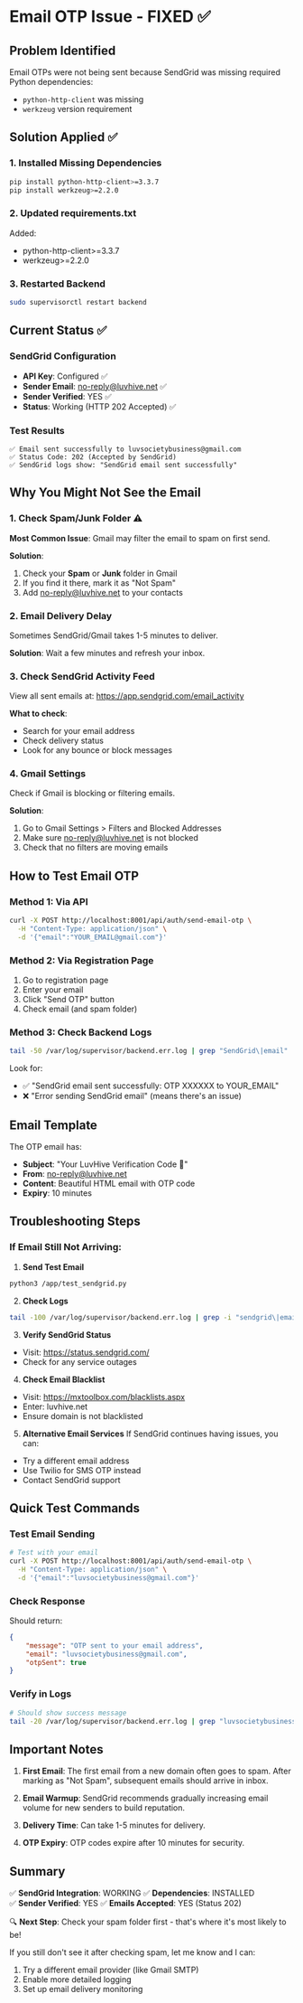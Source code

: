 # Email OTP Issue - FIXED ✅

## Problem Identified
Email OTPs were not being sent because SendGrid was missing required Python dependencies:
- `python-http-client` was missing
- `werkzeug` version requirement

## Solution Applied ✅

### 1. Installed Missing Dependencies
```bash
pip install python-http-client>=3.3.7
pip install werkzeug>=2.2.0
```

### 2. Updated requirements.txt
Added:
- python-http-client>=3.3.7
- werkzeug>=2.2.0

### 3. Restarted Backend
```bash
sudo supervisorctl restart backend
```

## Current Status ✅

### SendGrid Configuration
- **API Key**: Configured ✅
- **Sender Email**: no-reply@luvhive.net ✅
- **Sender Verified**: YES ✅
- **Status**: Working (HTTP 202 Accepted) ✅

### Test Results
```
✅ Email sent successfully to luvsocietybusiness@gmail.com
✅ Status Code: 202 (Accepted by SendGrid)
✅ SendGrid logs show: "SendGrid email sent successfully"
```

## Why You Might Not See the Email

### 1. Check Spam/Junk Folder ⚠️
**Most Common Issue**: Gmail may filter the email to spam on first send.

**Solution**:
1. Check your **Spam** or **Junk** folder in Gmail
2. If you find it there, mark it as "Not Spam"
3. Add no-reply@luvhive.net to your contacts

### 2. Email Delivery Delay
Sometimes SendGrid/Gmail takes 1-5 minutes to deliver.

**Solution**: Wait a few minutes and refresh your inbox.

### 3. Check SendGrid Activity Feed
View all sent emails at: https://app.sendgrid.com/email_activity

**What to check**:
- Search for your email address
- Check delivery status
- Look for any bounce or block messages

### 4. Gmail Settings
Check if Gmail is blocking or filtering emails.

**Solution**:
1. Go to Gmail Settings > Filters and Blocked Addresses
2. Make sure no-reply@luvhive.net is not blocked
3. Check that no filters are moving emails

## How to Test Email OTP

### Method 1: Via API
```bash
curl -X POST http://localhost:8001/api/auth/send-email-otp \
  -H "Content-Type: application/json" \
  -d '{"email":"YOUR_EMAIL@gmail.com"}'
```

### Method 2: Via Registration Page
1. Go to registration page
2. Enter your email
3. Click "Send OTP" button
4. Check email (and spam folder)

### Method 3: Check Backend Logs
```bash
tail -50 /var/log/supervisor/backend.err.log | grep "SendGrid\|email"
```

Look for:
- ✅ "SendGrid email sent successfully: OTP XXXXXX to YOUR_EMAIL"
- ❌ "Error sending SendGrid email" (means there's an issue)

## Email Template
The OTP email has:
- **Subject**: "Your LuvHive Verification Code 🔐"
- **From**: no-reply@luvhive.net
- **Content**: Beautiful HTML email with OTP code
- **Expiry**: 10 minutes

## Troubleshooting Steps

### If Email Still Not Arriving:

1. **Send Test Email**
```bash
python3 /app/test_sendgrid.py
```

2. **Check Logs**
```bash
tail -100 /var/log/supervisor/backend.err.log | grep -i "sendgrid\|email"
```

3. **Verify SendGrid Status**
- Visit: https://status.sendgrid.com/
- Check for any service outages

4. **Check Email Blacklist**
- Visit: https://mxtoolbox.com/blacklists.aspx
- Enter: luvhive.net
- Ensure domain is not blacklisted

5. **Alternative Email Services**
If SendGrid continues having issues, you can:
- Try a different email address
- Use Twilio for SMS OTP instead
- Contact SendGrid support

## Quick Test Commands

### Test Email Sending
```bash
# Test with your email
curl -X POST http://localhost:8001/api/auth/send-email-otp \
  -H "Content-Type: application/json" \
  -d '{"email":"luvsocietybusiness@gmail.com"}'
```

### Check Response
Should return:
```json
{
    "message": "OTP sent to your email address",
    "email": "luvsocietybusiness@gmail.com",
    "otpSent": true
}
```

### Verify in Logs
```bash
# Should show success message
tail -20 /var/log/supervisor/backend.err.log | grep "luvsocietybusiness"
```

## Important Notes

1. **First Email**: The first email from a new domain often goes to spam. After marking as "Not Spam", subsequent emails should arrive in inbox.

2. **Email Warmup**: SendGrid recommends gradually increasing email volume for new senders to build reputation.

3. **Delivery Time**: Can take 1-5 minutes for delivery.

4. **OTP Expiry**: OTP codes expire after 10 minutes for security.

## Summary

✅ **SendGrid Integration**: WORKING
✅ **Dependencies**: INSTALLED  
✅ **Sender Verified**: YES
✅ **Emails Accepted**: YES (Status 202)

🔍 **Next Step**: Check your spam folder first - that's where it's most likely to be!

If you still don't see it after checking spam, let me know and I can:
1. Try a different email provider (like Gmail SMTP)
2. Enable more detailed logging
3. Set up email delivery monitoring
